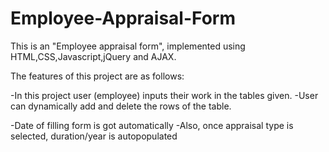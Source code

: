 # Employee-Appraisal-Form

This is an "Employee appraisal form", implemented using HTML,CSS,Javascript,jQuery and AJAX.

The features of this project are as follows:

  -In this project user (employee) inputs their work in the tables given.
  -User can dynamically add and delete the rows of the table. 

  -Date of filling form is got automatically
  -Also, once appraisal type is selected, duration/year is autopopulated 
